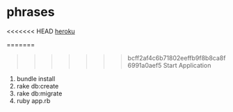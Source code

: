 # phrases

<<<<<<< HEAD
[heroku](http://lit-retreat-52753.herokuapp.com/)

=======
>>>>>>> bcff2af4c6b71802eeffb9f8b8ca8f6991a0aef5
Start Application

1.  bundle install
2.  rake db:create
3.  rake db:migrate
4.  ruby app.rb
